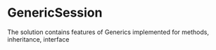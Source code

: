 # GenericSession

The solution contains features of Generics implemented for methods, inheritance, interface 
